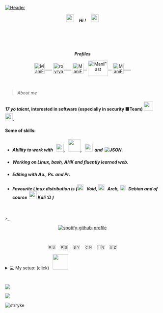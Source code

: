  <!-- 27/04/21 -->    
 <!-- https://www.youtube.com/watch?v=uykVCZpi7SU&ab_channel=JohnDodd -->
[![Header](https://github.com/Stas-inside/Stas-inside/blob/main/assets/headerMain3.png)](https://www.youtube.com/watch?v=804cYaQqn_A)

<p align="center"><i><a href="https://disk.yandex.ru/d/FU2ypphTf5gv1Q"><img src="https://cdn.discordapp.com/emojis/974278985632600074.gif?size=96&quality=lossless" width="25"/></a><b>     Hi !     </b><a href="https://disk.yandex.ru/d/FU2ypphTf5gv1Q"><img src="https://user-images.githubusercontent.com/75932477/153186735-654c2334-8436-4a52-b266-577ce19bdf68.gif" width="25"/></a></i></p>

#  
<!--
[![Telegram](https://img.shields.io/static/v1?label=&message=Telegram&color=00B1FF?style=for-the-badge&logo=Telegram&color=00B1FF)](https://t.me/Mani_Fast)
[![Steam](https://img.shields.io/static/v1?label=&message=Steam&color=000000?style=for-the-badge&logo=Steam&style=flat-square)](steamcommunity.com/id/manifast/)
[![YouTube](https://img.shields.io/static/v1?label=&message=YouTube&color=FF1515?style=for-the-badge&logo=YouTube&style=flat-square)](https://www.youtube.com/@mani_Fast)
![Discord#8021](https://img.shields.io/static/v1?label=Discord&message=ManiFast#8021&color=7289D9?style=for-the-badge&logo=Discord&style=flat-square)
![Spotify](https://img.shields.io/static/v1?label=Spotify&message=ManiFast&color=1ED760?style=for-the-badge&logo=Spotify&style=flat-square)
-->
<p align="center">
<i><b>Profiles</b></i>
</p>

<p align="center">
<a href="https://www.youtube.com/@mani_Fast" target="blank"><img align="center" src="https://cdn.icon-icons.com/icons2/2699/PNG/512/youtube_logo_icon_168737.png" alt="ManiFast" height="35" width="35" />      </a>
<a href="https://www.instagram.com/mani_fastt/" target="blank"><img align="center" src="https://brandpalettes.com/wp-content/uploads/2018/10/Instagram.png" alt="royryando" height="35" width="35" />      </a>
<a href="https://steamcommunity.com/id/manifast/" target="blank"><img align="center" src="https://camo.githubusercontent.com/2e51cfa2846afbace22819d8c7dd9afad50d0a414ad1d7d30e811952706f548d/68747470733a2f2f6564656e742e6769746875622e696f2f537570657254696e7949636f6e732f696d616765732f7376672f737465616d2e737667" alt="ManiFast" height="35" width="35" />   </a>
<a href="https://www.deviantart.com/manifaststas" target="blank"><img align="center" src="https://user-images.githubusercontent.com/62830326/189595654-a3afee29-faf1-42ed-9553-76ce8252556b.png" alt="ManiFast" height="50" width="65" />   </a>
<a href="https://t.me/Mani_Fast" target="blank"><img align="center" src="https://camo.githubusercontent.com/f4b401dd7cd9b7840fd31acafd49e151a80e4c9600bf219934461b96dd98e013/68747470733a2f2f6564656e742e6769746875622e696f2f537570657254696e7949636f6e732f696d616765732f7376672f74656c656772616d2e737667" alt="ManiFast" height="35" width="35" />      </a>
 
<!--<a href="https://open.spotify.com/user/royryando?si=kElixxsSRBy-LvwevKkzkw" target="blank"><img align="center" src="https://camo.githubusercontent.com/15d4e1b8bf3ed25b7131cc93f248f86cc42deaf9e19fdb61aa1ba3b46e0400a5/68747470733a2f2f6564656e742e6769746875622e696f2f537570657254696e7949636f6e732f696d616765732f7376672f73706f746966792e737667" alt="royryando" height="35" width="35" /></a>
 
<a href="https://www.deviantart.com/manifaststas" target="blank"><img align="center" src="https://pngpress.com/wp-content/uploads/2020/03/Deviantart-Logo-Transparent.png" alt="ManiFast" height="35" width="35" /></a>-->
 
</p>

  
<!-- *** -->
>_About me_   <img src="https://cdn.discordapp.com/emojis/952168776328163338.gif?size=96&quality=lossless" width="15">

#### *17 yo talent*, interested in software (especially in security 🟥Team) <img src="https://user-images.githubusercontent.com/75932477/153189525-485cff64-73e6-460a-ab6e-903c7c899395.gif" width="30"/><!-- and in my free time I play games-->  <!--<img src="https://cdn.discordapp.com/emojis/710971603328041050.webp?size=96&quality=lossless" width="20">or make bit-->   <img src="https://cdn.discordapp.com/emojis/994044420192215120.gif?size=96&quality=lossless" width="25">.
#### Some of skills:
+ ##### Ability to work with   <img src="https://cdn.discordapp.com/emojis/763438000687415306.webp?size=96&quality=lossless" width="25">,   <img src="https://cdn.discordapp.com/emojis/763438061501022209.webp?size=96&quality=lossless" width="40">,   <img src="https://cdn.discordapp.com/emojis/903036002334048317.webp?size=96&quality=lossless" width="25">  and  ![JSON](https://img.shields.io/static/v1?label=&message=JSON&color=0D1117&logo=JSON).
+ ##### Working on Linux, bash, AHK and fluently learned web.
+ ##### Editing with Au., Ps. and Pr.
+ ##### Favourite Linux distribution is (<img src="https://user-images.githubusercontent.com/62830326/192004168-d45275ae-1076-4a75-b505-9fc1557a70a0.png" width="20">   Void, <img src="https://cdn.discordapp.com/emojis/923356424946483292.webp?size=96&quality=lossless" width="20">   Arch, <img src="https://cdn.discordapp.com/emojis/932091501402521672.webp?size=96&quality=lossless" width="18">   Debian and of course  <img src="https://cdn.discordapp.com/emojis/932093234891608086.webp?size=96&quality=lossless" width="25"> Kali :D )
<!--![C++](https://img.shields.io/badge/-C++-090909?style=for-the-badge&logo=C%2b%2b%&logoColor=6296CC)-->
 
 
 
<!--####      *Сurrently I'm learning C++ and cybersecurity. Studied at rsgov and Foxford. In my free time, I work on various programs in different languages, I am fond of IT virology and everything related to pentesting, also interested in administration and running-support servers, in addition can read and absorb tones of information about this case. </br></br>     From birth had a PC and mastered Haskell lmao. Pay great attention to the little things, I don’t notice how the morning has already come) and I don't pay any cent for my video or online courses in IT coz "Who seeks will find !". </br></br>     I run a YouTube channel, write small book like directory and try to ~~f*~~ win competitors in my way. Btw I use Linux). I gave my preference to the distribution Kali, Arch and Void (others looks ugly) and the desktop environment such as <a href="https://itsfoss.com/best-xfce-themes/">Xfce</a>, <a href="https://www.reddit.com/r/unixporn/comments/dhbmip/bspwm_this_forest_is_so_beautiful">bspwm</a> or <a href="https://www.reddit.com/r/unixporn/comments/i938qh/openbox/">openbox</a>, check my so sexy <a href="https://github.com/ManiFast/DeskTop/blob/main/image_2022-09-22_20-59-05.png">desktops</a> <3. </br></br>     Global at minimum in csgo. Of corse have experience in hack, in radio tools, arduino, maybe it was passed down from dad as he is a specialist in radio technology and in repairing TVs and PCs. In general, Im genius of thought :D !*</br>     Favourite performers: Satori Zoom, remember (ZAPOMNI), bbno\$, Dxrk ...
<!--###### *«While they were playing games, lounging and walking, I was developing, moving forward and made progress.»*.-->
<!--###### I l<img src="https://cdn.discordapp.com/emojis/974236147943358464.gif?size=96&quality=lossless" width="25">ve what I do and I get high when everything works out ✔️.-->
`>_`

<p align="center">
<a href="https://spotify-github-profile.vercel.app/api/view.svg?uid=237qyqinklwe1q10e0lreu6il&redirect=true">
<img src="https://spotify-github-profile.vercel.app/api/view.svg?uid=237qyqinklwe1q10e0lreu6il&cover_image=true&theme=novatorem" alt="spotify-github-profile">
</a>
</p>


 
 
<!--
[![Telegram](https://img.shields.io/badge/-Telegram-0D1117?style=for-the-badge&logo=Telegram)](https://t.me/Mani_Fast)
[![Steam](https://img.shields.io/badge/-Steam-0D1117?style=for-the-badge&logo=Steam)](https://steamcommunity.com/id/manifast/)
[![YouTube](https://img.shields.io/badge/-YouTube-0D1117?style=for-the-badge&logo=YouTube)](https://www.youtube.com/channel/UCKcWOEWJ1hrUW1irBZz-8xQ)
[![Instagram](https://img.shields.io/badge/-Instagram-0D1117?style=for-the-badge&logo=Instagram)](https://www.instagram.com/mani_fastt/)
[![Deviantart](https://img.shields.io/badge/-DeviantArt-0D1117?style=for-the-badge&logo=DeviantArt)](https://www.deviantart.com/manifaststas)
-->
 
<p align="center">🇷🇺<img src="https://cdn.discordapp.com/emojis/923655187015553024.webp?size=96&quality=lossless" width="15">🇷🇸<img src="https://cdn.discordapp.com/emojis/923655187015553024.webp?size=96&quality=lossless" width="15">🇧🇾<img src="https://cdn.discordapp.com/emojis/923655187015553024.webp?size=96&quality=lossless" width="15">🇨🇳<img src="https://cdn.discordapp.com/emojis/923655187015553024.webp?size=96&quality=lossless" width="15">🇮🇳<img src="https://cdn.discordapp.com/emojis/923655187015553024.webp?size=96&quality=lossless" width="15">🇺🇿
</p>

<!--
![Battle](https://img.shields.io/badge/-Battle.net-0D1117?style=for-the-badge&logo=Battle.net) - ManiFast#2325
![Discord](https://img.shields.io/badge/-Discord-0D1117?style=for-the-badge&logo=Discord) - !ManiFast#6685
![Spotify](https://img.shields.io/badge/-Spotify-0D1117?style=for-the-badge&logo=Spotify) - ManiFa$t
 -->
  
  
 <!-- <img src="https://images-ext-1.discordapp.net/external/yZbwbJqsqcVdejYUVXqqYgmlYlIout-tCcYizOtXEWE/https/media.discordapp.net/attachments/851143791083257886/851771495691714570/embed.png" width="1500"/> -->
  
 <details>
<summary>💻 My setup: (click)   <img src="https://c.tenor.com/y2JXkY1pXkwAAAAM/cat-computer.gif" width="50"/></summary>
<p>
 
<strong> 💎 Monitors: </strong> 1.(BENQ 4k FHD 32* EW3270) | 2.(Dell FHD 24* S2419H ␡)
 
<strong> 💎 Video cards: </strong> 1.(ASUS GeForce GTX 1060 6GB ROG Strix OC Edition VR) | 2.(EVGA GeForce GTX 1060 6GB)
 
<strong> 🔥 Processor : </strong> Intel® Core i3 9th
 
<strong> ♫ Bass speakers <3: </strong> Yamaha x2, Microlab TMN 1

<strong> 💎 RAM: </strong> Crucial ballistix 8gb
 
<strong> ▆ Case: </strong> Thermaltake Versa J24 Tempered Glass RGB Edition
 
 Sensitive : DPI:750 | CSGO:1.70
 
 at the time of writing 18/07/2020
</p>
</details>
 
 #
<a href="https://github.com/anuraghazra/github-readme-stats"><img align="center" src="https://github-readme-stats.vercel.app/api/top-langs/?username=manifast&layout=compact&theme=buefy&hide_border=true" /></a>

<a href="https://disk.yandex.ru/d/FU2ypphTf5gv1Q">![](https://github.com/Stas-inside/Stas-inside/blob/main/github-user-contribution.svg)</a>

<!--[![Header](https://github.com/Stas-inside/Stas-inside/blob/main/assets/qr-code-636f92247a892c78001a0583c3d2ee06.png)](https://www.youtube.com/channel/UCKcWOEWJ1hrUW1irBZz-8xQ)-->

<p align="left"> <img src="https://komarev.com/ghpvc/?username=manifast&label=Profile%20views&color=0e75b6&style=flat" alt="strryke" /> </p>
